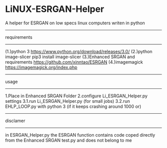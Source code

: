 # LiNUX-ESRGAN-Helper
A helper for ESRGAN on low specs linux computers writen in python
_______________________________________________
requirements
_______________________________________________
(1.)python 3
https://www.python.org/download/releases/3.0/
(2.)python image-slicer
pip3 install image-slicer
(3.)Enhanced SRGAN and requirements
https://github.com/xinntao/ESRGAN
(4.)imagemagick
https://imagemagick.org/index.php
_______________________________________________
usage
_______________________________________________
1.Place in Enhanced SRGAN Folder
2.configure Li_ESRGAN_Helper.py settings
3.1.run Li_ESRGAN_Helper.py
(for small jobs) 
3.2.run EHLP_LOOP.py with python 3
(if it keeps crashing around 1000 or)
______________________________________________
disclamer
______________________________________________
in ESRGAN_Helper.py the ESRGAN function 
contains code coped directly from the
Enhanced SRGAN test.py and does not belong to
me
